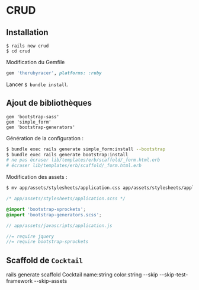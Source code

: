 # CRUD

## Installation

```
$ rails new crud
$ cd crud
```

Modification du Gemfile

```ruby
gem 'therubyracer', platforms: :ruby
```

Lancer `$ bundle install`.

## Ajout de bibliothèques

```
gem 'bootstrap-sass'
gem 'simple_form'
gem 'bootstrap-generators'
```

Génération de la configuration :

```sh
$ bundle exec rails generate simple_form:install --bootstrap
$ bundle exec rails generate bootstrap:install
# ne pas écraser lib/templates/erb/scaffold/_form.html.erb
# écraser lib/templates/erb/scaffold/_form.html.erb
```

Modification des assets :

```sh
$ mv app/assets/stylesheets/application.css app/assets/stylesheets/application.scss
```

```scss
/* app/assets/stylesheets/application.scss */

@import 'bootstrap-sprockets';
@import 'bootstrap-generators.scss';
```

```js
// app/assets/javascripts/application.js

//= require jquery
//= require bootstrap-sprockets
```

## Scaffold de `Cocktail`

rails generate scaffold Cocktail name:string color:string --skip --skip-test-framework --skip-assets
